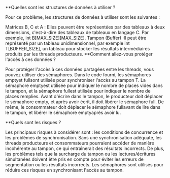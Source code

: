**Quelles sont les structures de données à utiliser ?

Pour ce problème, les structures de données à utiliser sont les suivantes :

Matrices B, C et A : Elles peuvent être représentées par des tableaux à deux dimensions, c'est-à-dire des tableaux de tableaux en langage C. Par exemple, int B[MAX_SIZE][MAX_SIZE].
Tampon (Buffer) :Il peut être représenté par un tableau unidimensionnel, par exemple int T[BUFFER_SIZE], un tableau pour stocker les résultats intermédiaires produits par les threads producteurs.
**Comment allez-vous protéger l'accès à ces données ?

Pour protéger l'accès à ces données partagées entre les threads, vous pouvez utiliser des sémaphores. Dans le code fourni, les sémaphores emptyet fullsont utilisés pour synchroniser l'accès au tampon T. La sémaphore emptyest utilisée pour indiquer le nombre de places vides dans le tampon, et la sémaphore fullest utilisée pour indiquer le nombre de places remplies. Avant d'écrire dans le tampon, le producteur doit déplacer le sémaphore empty, et après avoir écrit, il doit libérer le sémaphore full. De même, le consommateur doit déplacer le sémaphore fullavant de lire dans le tampon, et libérer le sémaphore emptyaprès avoir lu.

**Quels sont les risques ?

Les principaux risques à considérer sont : les conditions de concurrence et les problèmes de synchronisation. Sans une synchronisation adéquate, les threads producteurs et consommateurs pourraient accéder de manière incohérente au tampon, ce qui entraînerait des résultats incorrects. De plus, les problèmes tels que la surcharge du tampon ou les lectures/écritures simultanées doivent être pris en compte pour éviter les erreurs de segmentation ou les résultats incorrects. Les sémaphores sont utilisés pour réduire ces risques en synchronisant l'accès au tampon.

